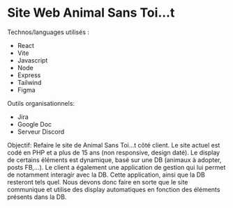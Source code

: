 # Site Web Animal Sans Toi...t

Technos/languages utilisés : 
- React
- Vite
- Javascript
- Node
- Express
- Tailwind
- Figma

Outils organisationnels: 
- Jira
- Google Doc
- Serveur Discord

Objectif: 
Refaire le site de Animal Sans Toi...t côté client. Le site actuel est codé en PHP et a plus de 15 ans (non responsive, design daté). Le display de certains éléments est dynamique, basé sur une DB (animaux à adopter, posts FB,...). Le client a également une application de gestion qui lui permet de notamment interagir avec la DB. Cette application, ainsi que la DB resteront tels quel.
Nous devons donc faire en sorte que le site communique et utilise des display automatiques en fonction des éléments présents dans la DB.






